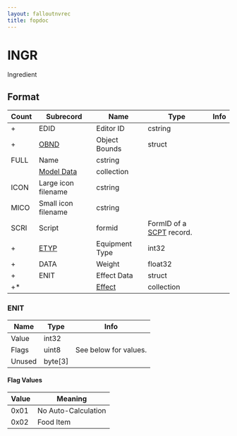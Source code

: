 ```yaml
---
layout: falloutnvrec
title: fopdoc
---
```

INGR
====

Ingredient

## Format

Count | Subrecord | Name | Type | Info
------|-------|------|------|-----
+ | EDID | Editor ID | cstring |
+ | [OBND](Subrecords/OBND.html) | Object Bounds | struct |
 | FULL | Name | cstring |
 | | [Model Data](Subrecords/Model.html) | collection |
 | ICON | Large icon filename | cstring |
 | MICO | Small icon filename | cstring |
 | SCRI | Script | formid | FormID of a [SCPT](SCPT.html) record.
+ | [ETYP](Subrecords/ETYP.html) | Equipment Type | int32 |
+ | DATA | Weight | float32 |
+ | ENIT | Effect Data | struct |
+* | | [Effect](Subrecords/Effect.html) | collection |

### ENIT

Name | Type | Info
-----|------|-----
Value | int32 |
Flags | uint8 | See below for values.
Unused | byte[3] |
 
#### Flag Values

Value | Meaning
------|--------
0x01 | No Auto-Calculation
0x02 | Food Item
